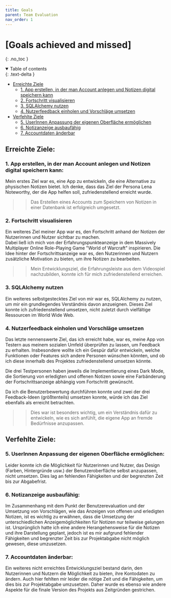 ```yaml
---
title: Goals
parent: Team Evaluation
nav_order: 1
---
```




# [Goals achieved and missed]
{: .no_toc }
<details open markdown="block">
  <summary>
    Table of contents
  </summary>
  {: .text-delta }
  
- [Erreichte Ziele](#erreichte-ziele)
  - [1. App erstellen, in der man Account anlegen und Notizen digital speichern kann](#1-app-erstellen-in-der-man-account-anlegen-und-notizen-digital-speichern-kann)
  - [2. Fortschritt visualisieren](#2-fortschritt-visualisieren)
  - [3. SQLAlchemy nutzen](#3-sqlalchemy-nutzen)
  - [4. Nutzerfeedback einholen und Vorschläge umsetzen](#4-nutzerfeedback-einholen-und-vorschläge-umsetzen)
- [Verfehlte Ziele](#verfehlte-ziele)
  - [5. UserInnen Anpassung der eigenen Oberfläche ermöglichen](#5-userinnen-anpassung-der-eigenen-oberfläche-ermöglichen)
  - [6. Notizanzeige ausbaufähig](#6-notizanzeige-ausbaufähig)
  - [7. Accountdaten änderbar](#7-accountdaten-änderbar)
    
</details>

## Erreichte Ziele:

### 1. App erstellen, in der man Account anlegen und Notizen digital speichern kann:

Mein erstes Ziel war es, eine App zu entwickeln, die eine Alternative zu physischen Notizen bietet. 
Ich denke, dass das Ziel der Persona Lena Noteworthy, der die App helfen soll, zufriedenstellend erreicht wurde.  
>> Das Erstellen eines Accounts zum Speichern von Notizen in einer Datenbank ist erfolgreich umgesetzt.


### 2. Fortschritt visualisieren

Ein weiteres Ziel meiner App war es, den Fortschritt anhand der Notizen der Nutzerinnen und Nutzer sichtbar zu machen.  
Dabei ließ ich mich von der Erfahrungspunkteanzeige in dem Massively Multiplayer Online Role-Playing Game "World of Warcraft" inspirieren.
Die Idee hinter der Fortschrittsanzeige war es, den Nutzerinnen und Nutzern zusätzliche Motivation zu bieten, um ihre Notizen zu bearbeiten.

>> Mein Entwicklungsziel, die Erfahrungsleiste aus dem Videospiel nachzubilden, konnte ich für mich zufriedenstellend erreichen.

### 3. SQLAlchemy nutzen

Ein weiteres selbstgestecktes Ziel von mir war es, SQLAlchemy zu nutzen, um mir ein grundlegendes Verständnis davon anzueignen. 
Dieses Ziel konnte ich zufriedenstellend umsetzen, nicht zuletzt durch vielfältige Ressourcen im World Wide Web.

### 4. Nutzerfeedback einholen und Vorschläge umsetzen

Das letzte nennenswerte Ziel, das ich erreicht habe, war es, meine App von Testern aus meinem sozialen Umfeld überprüfen zu lassen, um Feedback zu erhalten.
Insbesondere wollte ich ein Gespür dafür entwickeln, welche Funktionen oder Features sich andere Personen wünschen könnten, und ob ich diese innerhalb 
des Projektes zufriedenstellend umsetzen könnte.

Die drei Testpersonen haben jeweils die Implementierung eines Dark Mode, die Sortierung von erledigten und offenen Notizen sowie eine Farbänderung der 
Fortschrittsanzeige abhängig vom Fortschritt gewünscht.

Da ich die Benutzerbewertung durchführen konnte und zwei der drei Feedback-Ideen (größtenteils) umsetzen konnte, würde ich das Ziel ebenfalls als erreicht betrachten.

>> Dies war ist besonders wichtig, um ein Verständnis dafür zu entwickeln, wie es sich anfühlt, die eigene App an fremde Bedürfnisse anzupassen.


## Verfehlte Ziele:

### 5. UserInnen Anpassung der eigenen Oberfläche ermöglichen:

Leider konnte ich die Möglichkeit für Nutzerinnen und Nutzer, das Design (Farben, Hintergründe usw.) der Benutzeroberfläche selbst anzupassen, nicht umsetzen.
Dies lag an fehlenden Fähigkeiten und der begrenzten Zeit bis zur Abgabefrist.

### 6. Notizanzeige ausbaufähig:

Im Zusammenhang mit dem Punkt der Benutzerevaluation und der Umsetzung von Vorschlägen, wie das Anzeigen von offenen und erledigten Notizen,
ist es wichtig zu erwähnen, dass die Umsetzung der unterschiedlichen Anzeigemöglichkeiten für Notizen nur teilweise gelungen ist. 
Ursprünglich hatte ich eine andere Herangehensweise für die Notizen und ihre Darstellung geplant, jedoch ist es mir aufgrund fehlender Fähigkeiten 
und begrenzter Zeit bis zur Projektabgabe nicht möglich gewesen, diese umzusetzen.

### 7. Accountdaten änderbar:

Ein weiteres nicht erreichtes Entwicklungsziel bestand darin, den Nutzerinnen und Nutzern die Möglichkeit zu bieten, ihre Kontodaten zu ändern.
Auch hier fehlten mir leider die nötige Zeit und die Fähigkeiten, um dies bis zur Projektabgabe umzusetzen. Daher wurde es ebenso wie andere Aspekte 
für die finale Version des Projekts aus Zeitgründen gestrichen.


